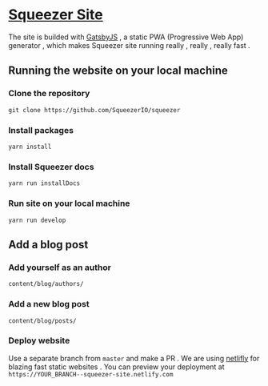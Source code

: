 # [Squeezer Site](https://squeezer.io)

The site is builded with [GatsbyJS](https://www.gatsbyjs.org/) , a static PWA (Progressive Web App) generator , which makes Squeezer site running really , really , really fast .

## Running the website on your local machine

### Clone the repository

`git clone https://github.com/SqueezerIO/squeezer`

### Install packages

`yarn install`

### Install Squeezer docs

`yarn run installDocs`

### Run site on your local machine

`yarn run develop`

## Add a blog post

### Add yourself as an author

`content/blog/authors/`

### Add a new blog post

`content/blog/posts/`

### Deploy website

Use a separate branch from `master` and make a PR . We are using [netlifly](https://www.netlify.com/) for blazing 
fast static websites . You can preview your deployment at `https://YOUR_BRANCH--squeezer-site.netlify.com`

